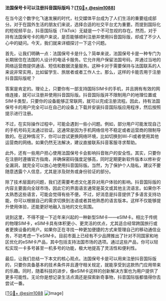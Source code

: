 **法国保号卡可以注册抖音国际版吗？[[TG💪+ @esim1088](https://t.me/s/esim1088)]**

在当今这个数字化飞速发展的时代，社交媒体平台成为了人们生活的重要组成部分。对于在国外生活的朋友们来说，选择合适的社交平台尤为重要。而提到国际化的短视频平台，抖音国际版（TikTok）无疑是一个不可忽视的存在。然而，对于持有法国保号卡的用户来说，是否能够顺利注册并使用抖音国际版，却成了不少人心中的疑问。今天，我们就来详细探讨一下这个问题。

首先，让我们明确一点：法国保号卡是什么？简单来说，法国保号卡是一种专门为长期居住在法国的人设计的电话卡服务。它允许用户保留法国号码，并通过当地的网络运营商提供通话、短信和数据流量服务。这种卡对于需要保持与法国联系的人来说非常实用，比如留学生、旅居者或者工作人士。那么，这样的卡能否用于注册抖音国际版呢？

答案是肯定的。理论上，只要你有一部支持国际SIM卡的手机，并且拥有有效的网络连接，就可以注册并使用抖音国际版。抖音国际版并不限制用户的地理位置或SIM卡类型，只要你的设备能够正常联网，就可以完成注册流程。因此，持有法国保号卡的用户完全可以在自己的设备上下载并安装抖音国际版应用程序，然后按照提示进行注册。

不过，在实际操作过程中，可能会遇到一些小问题。例如，部分用户可能发现自己的手机号码无法通过验证。这通常是因为手机网络信号不稳定或者运营商的限制导致的。在这种情况下，你可以尝试更换网络环境，比如切换到Wi-Fi或者使用其他运营商的网络。如果仍然无法解决，建议直接联系抖音客服寻求帮助。

此外，还有一些用户担心使用法国保号卡会影响抖音账户的安全性。其实，只要你在注册时遵循官方指南，并确保密码强度足够高，同时定期更新软件版本以修补安全漏洞，就完全可以放心地使用抖音国际版。当然，为了保护个人隐私，建议不要随意透露个人信息，尤其是涉及财务或身份验证的部分。

除了技术层面的问题，我们还需要考虑文化差异对用户体验的影响。抖音国际版的内容主要面向全球市场，因此它的界面语言通常是英文或其他主流语言。如果你不太熟悉这些语言，可能会觉得有些不便。不过，好消息是抖音提供了多语言支持功能，你可以根据自己的需求切换到法语或者其他熟悉的语言版本。这样不仅能够提升使用体验，还能更好地融入当地的文化氛围。

说到这里，不得不提一下近年来兴起的一种新型SIM卡——eSIM卡。相比于传统的物理SIM卡，eSIM卡具有体积更小、更灵活的优点，尤其适合经常跨国旅行或者更换设备的用户。如果你正在寻找一种更加便捷的方式来管理自己的移动通信业务，不妨考虑一下eSIM卡。目前市面上已经有不少品牌推出了针对不同国家和地区优化的eSIM卡产品，其中包括支持法国市场的选项。通过这些产品，你可以轻松实现一卡多号甚至一机多号的功能，极大地提高了灵活性和便利性。

最后，让我们总结一下本文的核心观点。法国保号卡是可以用来注册抖音国际版的，只要你具备基本的技术条件并且遵守相关规定，就能享受到这款热门应用带来的乐趣。同时，随着科技的进步，像eSIM卡这样的创新解决方案也为用户提供了更多可能性。无论你是想记录生活点滴还是探索新奇事物，抖音国际版都值得你去尝试一番。

[[TG💪+ @esim1088](https://t.me/s/esim1088) ![Image](https://i.postimg.cc/4NQfJmqS/Snipaste-2025-05-13-00-14-12.png)]